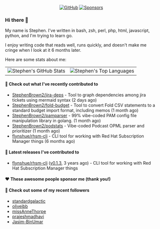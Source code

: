 <p align="center">
    <a href="https://github.com/StephenBrown2"><img src="https://img.shields.io/github/followers/StephenBrown2.svg?label=GitHub&style=social" alt="GitHub"></a>
    <a href="https://github.com/sponsors/StephenBrown2"><img src="https://img.shields.io/badge/Sponsors--_.svg?style=social&logo=github&logoColor=EA4AAA" alt="Sponsors"></a>
</p>

### Hi there 👋

My name is Stephen. I've written in bash, zsh, perl, php, html, javascript, python, and I'm trying to learn go.

I enjoy writing code that reads well, runs quickly, and doesn't make me cringe when I look at it 6 months later.

Here are some stats about me:

|     |     |
| --- | --- |
| ![Stephen's GitHub Stats](https://github-readme-stats.vercel.app/api?username=StephenBrown2&show_icons=true&count_private=true) | ![Stephen's Top Languages](https://github-readme-stats.vercel.app/api/top-langs/?username=StephenBrown2&layout=compact) |

#### 👷 Check out what I've recently contributed to

- [StephenBrown2/jira-deps](https://github.com/StephenBrown2/jira-deps) - Tool to graph dependencies among jira tickets using mermaid syntax (2 days ago)
- [StephenBrown2/fold-budget](https://github.com/StephenBrown2/fold-budget) - Tool to convert Fold CSV statements to a standard budget import format, including memos (1 month ago)
- [StephenBrown2/pamparser](https://github.com/StephenBrown2/pamparser) - 99% vibe-coded PAM config file manipulation library in golang. (1 month ago)
- [StephenBrown2/podstats](https://github.com/StephenBrown2/podstats) - Vibe-coded Podcast OPML parser and prioritizer (1 month ago)
- [flynshue/rhsm-cli](https://github.com/flynshue/rhsm-cli) - CLI tool for working with Red Hat Subscription Manager things (6 months ago)



#### 🔭 Latest releases I've contributed to

- [flynshue/rhsm-cli](https://github.com/flynshue/rhsm-cli) ([v0.1.3](https://github.com/flynshue/rhsm-cli/releases/tag/v0.1.3), 3 years ago) - CLI tool for working with Red Hat Subscription Manager things

#### ❤️ These awesome people sponsor me (thank you!)


#### 👯 Check out some of my recent followers

- [standardgalactic](https://github.com/standardgalactic)
- [oliveibb](https://github.com/oliveibb)
- [missAnneThorpe](https://github.com/missAnneThorpe)
- [prajeshmadhavi](https://github.com/prajeshmadhavi)
- [Jasim-BinUmar](https://github.com/Jasim-BinUmar)


